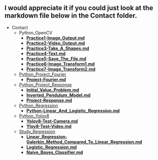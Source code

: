 
## I would appreciate it if you could just look at the markdown file below in the Contact folder.

- Contact
  - Python_OpenCV
     - <a href="https://github.com/ol-mj/contact/blob/main/Contact/Python_OpenCV/Practice1-Image_Output.md">**Practice1-Image_Output.md**
     - <a href="https://github.com/ol-mj/contact/blob/main/Contact/Python_OpenCV/Practice2-Video_Output.md">**Practice2-Video_Output.md**
     - <a href="https://github.com/ol-mj/contact/blob/main/Contact/Python_OpenCV/Practice3-Take_A_Shapes.md">**Practice3-Take_A_Shapes.md**
     - <a href="https://github.com/ol-mj/contact/blob/main/Contact/Python_OpenCV/Practice4-Text.md">**Practice4-Text.md**
     - <a href="https://github.com/ol-mj/contact/blob/main/Contact/Python_OpenCV/Practice5-Save_The_File.md">**Practice5-Save_The_File.md**
     - <a href="https://github.com/ol-mj/contact/blob/main/Contact/Python_OpenCV/Practice6-Image_Transform1.md">**Practice6-Image_Transform1.md**
     - <a href="https://github.com/ol-mj/contact/blob/main/Contact/Python_OpenCV/Practice7-Image_Transform2.md">**Practice7-Image_Transform2.md**
   - Python_Project_Fourier
       - <a href="https://github.com/ol-mj/contact/blob/main/Contact/Python_Project_Fourier/Project-Fourier.md">**Project-Fourier.md**
   - Python_Project_Response
     - <a href="https://github.com/ol-mj/contact/blob/main/Contact/Python_Project_Response/Initial_Value_Problem.md">**Initial_Value_Problem.md**
     - <a href="https://github.com/ol-mj/contact/blob/main/Contact/Python_Project_Response/Inverted_Pendulum_Model.md">**Inverted_Pendulum_Model.md**
     - <a href="https://github.com/ol-mj/contact/blob/main/Contact/Python_Project_Response/Project-Response.md">**Project-Response.md**
   - Python_Regression
     - <a href="https://github.com/ol-mj/contact/blob/main/Contact/Python_Regression/Python-Linear_And_Logistic_Regression.md">**Python-Linear_And_Logistic_Regression.md**
   - Python_Yolov8
     - <a href="https://github.com/ol-mj/contact/blob/main/Contact/Python_Yolov8/Yolov8-Test-Camera.md">**Yolov8-Test-Camera.md**
     - <a href="https://github.com/ol-mj/contact/blob/main/Contact/Python_Yolov8/Yolov8-Test-Video.md">**Ylov8-Test-Video.md**
   - Study_Regression
      - <a href="https://github.com/ol-mj/contact/blob/main/Contact/Study_Regression/Linear_Regression-Galerkin_Method_Compared_To_Linear_Regression.md">**Linear_Regression-Galerkin_Method_Compared_To_Linear_Regression.md**
      - <a href="https://github.com/ol-mj/contact/blob/main/Contact/Study_Regression/Logistic_Regression.md">**Logistic_Regression.md**
      - <a href="https://github.com/ol-mj/contact/blob/main/Contact/Study_Regression/Logistic_Regression.md">**Naive_Bayes_Classifier.md**




 

